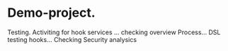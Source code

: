 # Demo-project.
Testing.
Activiting for hook services ... checking overview Process...
DSL testing hooks...
Checking Security analysics
